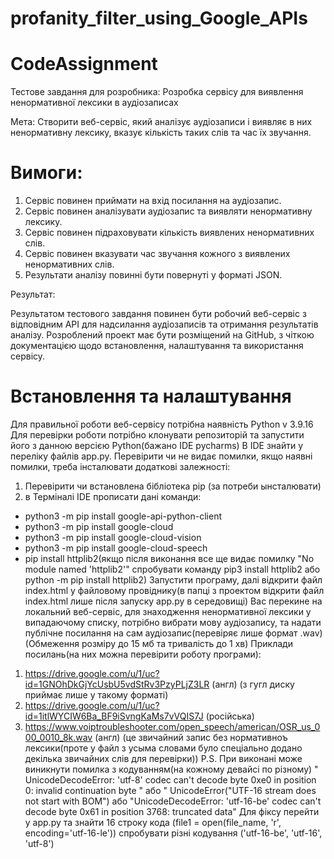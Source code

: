 # profanity_filter_using_Google_APIs

# CodeAssignment
Тестове завдання для розробника: Розробка сервісу для виявлення ненормативної лексики в аудіозаписах

Мета: Створити веб-сервіс, який аналізує аудіозаписи і виявляє в них ненормативну лексику, вказує кількість таких слів та час їх звучання.

# Вимоги:

1. Сервіс повинен приймати на вхід посилання на аудіозапис.
2. Сервіс повинен аналізувати аудіозапис та виявляти ненормативну лексику.
3. Сервіс повинен підраховувати кількість виявлених ненормативних слів.
4. Сервіс повинен вказувати час звучання кожного з виявлених ненормативних слів.
5. Результати аналізу повинні бути повернуті у форматі JSON.

Результат:

Результатом тестового завдання повинен бути робочий веб-сервіс з відповідним API для надсилання аудіозаписів та отримання результатів аналізу. Розроблений проект має бути розміщений на GitHub, з чіткою документацією щодо встановлення, налаштування та використання сервісу.

# Встановлення та налаштування
Для правильної роботи веб-сервісу потрібна наявність Python v 3.9.16
Для перевірки роботи потрібно клонувати репозиторій та запустити його з данною версією Python(бажано IDE pycharms)
В IDE знайти у переліку файлів app.py. Перевірити чи не видає помилки, якщо наявні помилки, треба інсталювати додаткові залежності:
1. Перевірити чи встановлена бібліотека pip (за потреби ынсталювати)
2. в Терміналі IDE прописати дані команди:
  - python3 -m pip install google-api-python-client
  - python3 -m pip install google-cloud
  - python3 -m pip install google-cloud-vision
  - python3 -m pip install google-cloud-speech
  - pip install httplib2(якщо після виконання все ще видає помилку "No module named 'httplib2'" спробувати команду pip3 install httplib2 або python -m pip install httplib2)
Запустити програму, далі відкрити файл index.html у файловому провіднику(в папці з проектом відкрити файл index.html лише після запуску app.py в середовищі) 
Вас перекине на локальний веб-сервіс, для знаходження ненормативної лексики у випадаючому списку, потрібно вибрати мову аудіозапису, та надати публічне посилання на сам аудіозапис(перевіряє лише формат .wav)(Обмеження розміру до 15 мб та тривалість до 1 хв)
Приклади посилань(на них можна перевірити роботу програми): 
1. https://drive.google.com/u/1/uc?id=1GNOhDkGjYcUsbU5vdStRv3PzyPLjZ3LR (англ) (з гугл диску приймає лише у такому форматі)
2. https://drive.google.com/u/1/uc?id=1itlWYCIW6Ba_BF9iSvngKaMs7vVQIS7J  (російська)
3. https://www.voiptroubleshooter.com/open_speech/american/OSR_us_000_0010_8k.wav (англ) (це звичайний запис без нормативноъ лексики(проте у файл з усыма словами було спеціально додано декілька звичайних слів для перевірки))
P.S. При виконані може виникнути помилка з кодуванням(на кожному девайсі по різному) " UnicodeDecodeError: 'utf-8' codec can't decode byte 0xe0 in position 0: invalid continuation byte " або " UnicodeError("UTF-16 stream does not start with BOM") або "UnicodeDecodeError: 'utf-16-be' codec can't decode byte 0x61 in position 3768: truncated data" 
Для фіксу перейти у app.py та знайти 16 строку кода (file1 = open(file_name, 'r', encoding='utf-16-le')) спробувати різні кодування ('utf-16-be', 'utf-16', 'utf-8')
